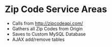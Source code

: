 # Zip Code Service Areas

- Calls from http://zipcodeapi.com/
- Gathers all Zip Codes from Origin
- Saves to Custom MySQL Database
- AJAX add/remove tables